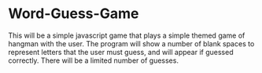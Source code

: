 # Word-Guess-Game
This will be a simple javascript game that plays a simple themed game of hangman with the user. The program will show a number of blank spaces to represent letters that the user must guess, and will appear if guessed correctly. There will be a limited number of guesses.

